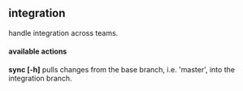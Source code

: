 
## integration

handle integration across teams.

#### available actions

   **sync [-h]**
      pulls changes from the base branch, i.e. 'master', into the integration branch.
 